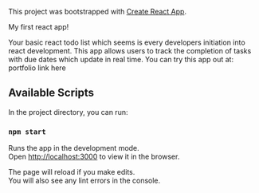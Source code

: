 This project was bootstrapped with [Create React App](https://github.com/facebook/create-react-app).


My first react app!

Your basic react todo list which seems is every developers initiation into react development. This app allows users to track the completion of tasks with due dates which update in real time. You can try this app out at: portfolio link here

## Available Scripts

In the project directory, you can run:

### `npm start`

Runs the app in the development mode.<br />
Open [http://localhost:3000](http://localhost:3000) to view it in the browser.

The page will reload if you make edits.<br />
You will also see any lint errors in the console.